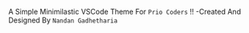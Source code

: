 A Simple Minimilastic VSCode Theme For `Prio Coders` !!
-Created And Designed By `Nandan Gadhetharia`
